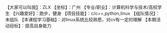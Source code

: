 【大家可以叫我】：ZLX
【坐标】：广州
【专业/职业】：计算机科学与技术/高校学生
【兴趣爱好】：跑步，健身
【项目技能】：c/c++,python,linux
【组队情况】：未组队
【本课程学习基础】：对linux系统比较熟悉，对cv有一定的理解
【本期活动目标】：提高自身能力
